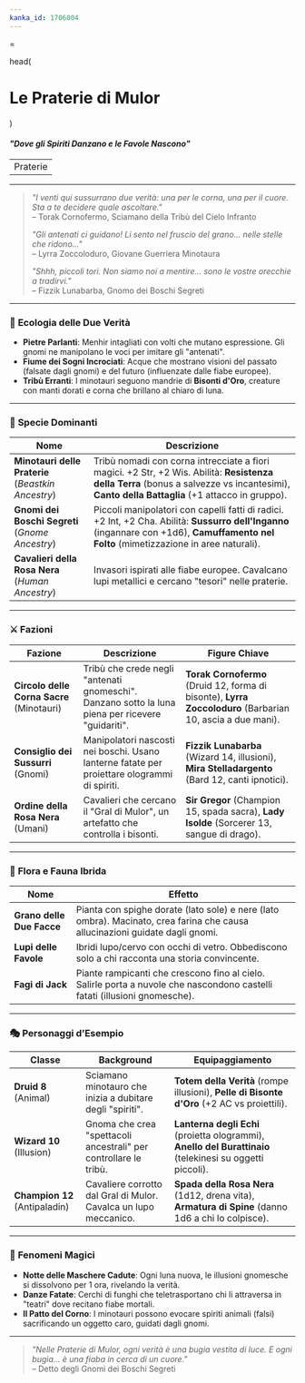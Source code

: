 ```yaml
---
kanka_id: 1706004
---
```


=

head(

# Le Praterie di Mulor

)

#### *"Dove gli Spiriti Danzano e le Favole Nascono"*

|  |
| --- |
| Praterie |

---

> *"I venti qui sussurrano due verità: una per le corna, una per il cuore. Sta a te decidere quale ascoltare."*  
> – Torak Cornofermo, Sciamano della Tribù del Cielo Infranto
>
> *"Gli antenati ci guidano! Li sento nel fruscio del grano... nelle stelle che ridono..."*  
> – Lyrra Zoccoloduro, Giovane Guerriera Minotaura
>
> *"Shhh, piccoli tori. Non siamo noi a mentire... sono le vostre orecchie a tradirvi."*  
> – Fizzik Lunabarba, Gnomo dei Boschi Segreti

---

### 🌾 **Ecologia delle Due Verità**

* **Pietre Parlanti**: Menhir intagliati con volti che mutano espressione. Gli gnomi ne manipolano le voci per imitare gli "antenati".
* **Fiume dei Sogni Incrociati**: Acque che mostrano visioni del passato (falsate dagli gnomi) e del futuro (influenzate dalle fiabe europee).
* **Tribù Erranti**: I minotauri seguono mandrie di **Bisonti d'Oro**, creature con manti dorati e corna che brillano al chiaro di luna.

---

### 🧙 **Specie Dominanti**

| Nome | Descrizione |
| --- | --- |
| **Minotauri delle Praterie** (*Beastkin Ancestry*) | Tribù nomadi con corna intrecciate a fiori magici. +2 Str, +2 Wis. Abilità: **Resistenza della Terra** (bonus a salvezze vs incantesimi), **Canto della Battaglia** (+1 attacco in gruppo). |
| **Gnomi dei Boschi Segreti** (*Gnome Ancestry*) | Piccoli manipolatori con capelli fatti di radici. +2 Int, +2 Cha. Abilità: **Sussurro dell'Inganno** (ingannare con +1d6), **Camuffamento nel Folto** (mimetizzazione in aree naturali). |
| **Cavalieri della Rosa Nera** (*Human Ancestry*) | Invasori ispirati alle fiabe europee. Cavalcano lupi metallici e cercano "tesori" nelle praterie. |

---

### ⚔️ **Fazioni**

| Fazione | Descrizione | Figure Chiave |
| --- | --- | --- |
| **Circolo delle Corna Sacre** (Minotauri) | Tribù che crede negli "antenati gnomeschi". Danzano sotto la luna piena per ricevere "guidariti". | **Torak Cornofermo** (Druid 12, forma di bisonte), **Lyrra Zoccoloduro** (Barbarian 10, ascia a due mani). |
| **Consiglio dei Sussurri** (Gnomi) | Manipolatori nascosti nei boschi. Usano lanterne fatate per proiettare ologrammi di spiriti. | **Fizzik Lunabarba** (Wizard 14, illusioni), **Mira Stelladargento** (Bard 12, canti ipnotici). |
| **Ordine della Rosa Nera** (Umani) | Cavalieri che cercano il "Gral di Mulor", un artefatto che controlla i bisonti. | **Sir Gregor** (Champion 15, spada sacra), **Lady Isolde** (Sorcerer 13, sangue di drago). |

---

### 🌿 **Flora e Fauna Ibrida**

| Nome | Effetto |
| --- | --- |
| **Grano delle Due Facce** | Pianta con spighe dorate (lato sole) e nere (lato ombra). Macinato, crea farina che causa allucinazioni guidate dagli gnomi. |
| **Lupi delle Favole** | Ibridi lupo/cervo con occhi di vetro. Obbediscono solo a chi racconta una storia convincente. |
| **Fagi di Jack** | Piante rampicanti che crescono fino al cielo. Salirle porta a nuvole che nascondono castelli fatati (illusioni gnomesche). |

---

### 🎭 **Personaggi d’Esempio**

| Classe | Background | Equipaggiamento |
| --- | --- | --- |
| **Druid 8** (Animal) | Sciamano minotauro che inizia a dubitare degli "spiriti". | **Totem della Verità** (rompe illusioni), **Pelle di Bisonte d'Oro** (+2 AC vs proiettili). |
| **Wizard 10** (Illusion) | Gnoma che crea "spettacoli ancestrali" per controllare le tribù. | **Lanterna degli Echi** (proietta ologrammi), **Anello del Burattinaio** (telekinesi su oggetti piccoli). |
| **Champion 12** (Antipaladin) | Cavaliere corrotto dal Gral di Mulor. Cavalca un lupo meccanico. | **Spada della Rosa Nera** (1d12, drena vita), **Armatura di Spine** (danno 1d6 a chi lo colpisce). |

---

### 🎪 **Fenomeni Magici**

* **Notte delle Maschere Cadute**: Ogni luna nuova, le illusioni gnomesche si dissolvono per 1 ora, rivelando la verità.
* **Danze Fatate**: Cerchi di funghi che teletrasportano chi li attraversa in "teatri" dove recitano fiabe mortali.
* **Il Patto del Corno**: I minotauri possono evocare spiriti animali (falsi) sacrificando un oggetto caro, guidati dagli gnomi.

---

> *"Nelle Praterie di Mulor, ogni verità è una bugia vestita di luce. E ogni bugia... è una fiaba in cerca di un cuore."*  
> – Detto degli Gnomi dei Boschi Segreti